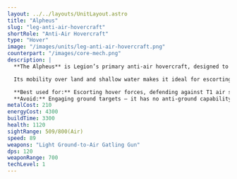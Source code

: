 ```yaml
---
layout: ../../layouts/UnitLayout.astro
title: "Alpheus"
slug: "leg-anti-air-hovercraft"
shortRole: "Anti-Air Hovercraft"
type: "Hover"
image: "/images/units/leg-anti-air-hovercraft.png"
counterpart: "/images/core-mech.png"
description: |
  **The Alpheus** is Legion’s primary anti-air hovercraft, designed to eliminate low- to mid-tier aerial threats with rapid-response firepower. Equipped with a high-speed ground-to-air gatling gun, it tears through scouts, bombers, and gunships that stray too close to your hover formations or coastal bases.

  Its mobility over land and shallow water makes it ideal for escorting hover and amphibious units in mixed terrain. While it offers no ground attack capabilities, its high DPS and fast speed allow it to intercept enemy air incursions and reposition quickly to defend high-value targets.

  **Best used for:** Escorting hover forces, defending against T1 air spam, patrolling amphibious zones  
  **Avoid:** Engaging ground targets — it has no anti-ground capability
metalCost: 210
energyCost: 4300
buildTime: 3300
health: 1120
sightRange: 509/800(Air)
speed: 89
weapons: "Light Ground-to-Air Gatling Gun"
dps: 120
weaponRange: 700
techLevel: 1
---
```

